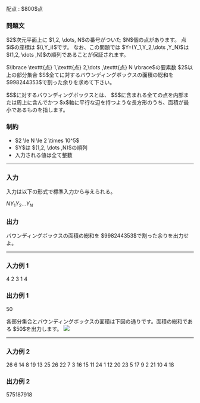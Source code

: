 
<div>

<span>

<span>

<p>
配点 : $800$点
</p>

<div>

<section>

### **問題文**

<p>
$2$次元平面上に $1,2, \dots, N$の番号がついた $N$個の点があります。
点 $i$の座標は $(i,Y_i)$です。
なお、この問題では $Y=(Y_1,Y_2,\dots ,Y_N)$は $(1,2, \dots ,N)$の順列であることが保証されます。
</p>

<p>
$\lbrace \texttt{点} 1,\texttt{点} 2,\dots ,\texttt{点} N \rbrace$の要素数 $2$以上の部分集合 $S$全てに対するバウンディングボックスの面積の総和を $998244353$で割った余りを求めて下さい。
</p>

<p>
$S$に対するバウンディングボックスとは、 $S$に含まれる全ての点を内部または周上に含んでかつ $x$軸に平行な辺を持つような長方形のうち、面積が最小であるものを指します。
</p>

</section>

</div>

<div>

<section>

### **制約**

<ul>

<li>
$2 \le N \le 2 \times 10^5$
</li>

<li>
$Y$は $(1,2, \dots ,N)$の順列
</li>

<li>
入力される値は全て整数
</li>

</ul>

</section>

</div>

---

<div>

<div>

<section>

### **入力**

<p>
入力は以下の形式で標準入力から与えられる。
</p>

<div>

$N$$Y_1$$Y_2$$\ldots$$Y_N$
</div>

</section>

</div>

<div>

<section>

### **出力**

<p>
バウンディングボックスの面積の総和を $998244353$で割った余りを出力せよ。
</p>

</section>

</div>

</div>

---

<div>

<section>

### **入力例 1**

<div>

4
2 3 1 4

</div>

</section>

</div>

<div>

<section>

### **出力例 1**

<div>

50

</div>

<p>
各部分集合とバウンディングボックスの面積は下図の通りです。面積の総和である $50$を出力します。

<img src="https://img.atcoder.jp/arc201/d0a42940efeb582795eb4766786ddd68.png">

</img>

</p>

</section>

</div>

---

<div>

<section>

### **入力例 2**

<div>

26
6 14 8 19 13 25 26 22 7 3 16 15 11 24 1 12 20 23 5 17 9 2 21 10 4 18

</div>

</section>

</div>

<div>

<section>

### **出力例 2**

<div>

575187918

</div>

</section>

</div>

</span>

</span>

</div>
